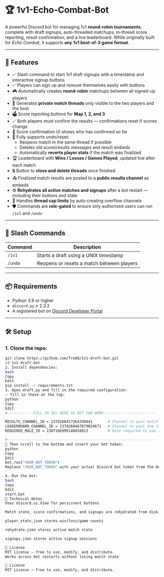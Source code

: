 # 🏆 1v1-Echo-Combat-Bot

A powerful Discord bot for managing 1v1 **round-robin tournaments**, complete with draft signups, auto-threaded matchups, in-thread score reporting, result confirmation, and a live leaderboard. While originally built for *Echo Combat*, it supports **any 1v1 best-of-3 game format**.

---

## 🔧 Features

- ✅ Slash command to start 1v1 draft signups with a timestamp and interactive signup buttons  
- ✅ Players can sign up and remove themselves easily with buttons  
- 🎮 Automatically creates **round-robin** matchups between all signed-up players  
- 🧵 Generates **private match threads** only visible to the two players and the host  
- 🗳️ Score reporting buttons for **Map 1, 2, and 3**  
- ✅ Both players must confirm the results — confirmations reset if scores change  
- 🧠 Score confirmation UI shows who has confirmed so far  
- 🔁 Fully supports undo/reset:
  - Reopens match in the same thread if possible  
  - Deletes old score/results messages and result embeds  
  - Automatically **reverts player stats** if the match was finalized  
- 🏆 Leaderboard with **Wins / Losses / Games Played**, updated live after each match  
- 🔒 Button to **close and delete threads** once finished  
- 📤 Finalized match results are posted to a **public results channel** as embeds  
- ♻️ **Rehydrates all active matches and signups** after a bot restart — including their buttons and state  
- 📌 Handles **thread cap limits** by auto-creating overflow channels  
- 🛡️ Commands are **role-gated** to ensure only authorized users can run `/1v1` and `/undo`  

---

## 💬 Slash Commands

| Command   | Description                                |
|-----------|--------------------------------------------|
| `/1v1`    | Starts a draft using a UNIX timestamp      |
| `/undo`   | Reopens or resets a match between players  |

---

## 📦 Requirements

- Python 3.9 or higher  
- `discord.py` ≥ 2.3.2  
- A registered bot on [Discord Developer Portal](https://discord.com/developers/applications)

---

## 🛠️ Setup

### 1. Clone the repo:

```bash
git clone https://github.com/Trodd/1v1-draft-bot.git
cd 1v1-draft-bot
2. Install dependencies:
bash
Copy
Edit
pip install -r requirements.txt
3. Open draft.py and fill in the required configuration:
✅ Fill in these at the top:
python
Copy
Edit
# -----------FILL IN IDs HERE SO BOT CAN WORK------------------------

RESULTS_CHANNEL_ID = 1374266417364336641       # Channel to post match results
LEADERBOARD_CHANNEL_ID = 1374268467079024671   # Channel to post the leaderboard
REQUIRED_ROLE_ID = 1387186995146658013         # Role required to use /1v1 and /undo

#--------------------------------------------------------------------
🔐 Then scroll to the bottom and insert your bot token:
python
Copy
Edit
bot.run("YOUR_BOT_TOKEN")
Replace "YOUR_BOT_TOKEN" with your actual Discord bot token from the Developer Portal.

4. Run the bot:
bash
Copy
Edit
start.bat
🧠 Technical Notes
Uses discord.ui.View for persistent buttons

Match state, score confirmations, and signups are rehydrated from disk on bot restart

player_stats.json stores win/loss/game counts

rehydrate.json stores active match state

signups.json stores active signup sessions

📝 License
MIT License — free to use, modify, and distribute.
Works across bot restarts without losing match state

📝 License
MIT License — free to use, modify, and distribute.
